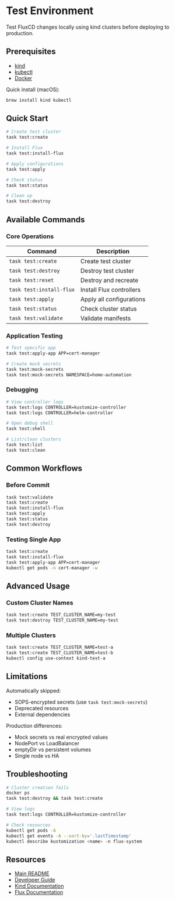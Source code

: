 # Test Environment

Test FluxCD changes locally using kind clusters before deploying to production.

## Prerequisites

- [kind](https://kind.sigs.k8s.io/docs/user/quick-start/#installation)
- [kubectl](https://kubernetes.io/docs/tasks/tools/)
- [Docker](https://docs.docker.com/get-docker/)

Quick install (macOS):

```bash
brew install kind kubectl
```

## Quick Start

```bash
# Create test cluster
task test:create

# Install Flux
task test:install-flux

# Apply configurations
task test:apply

# Check status
task test:status

# Clean up
task test:destroy
```

## Available Commands

### Core Operations

| Command | Description |
|---------|-------------|
| `task test:create` | Create test cluster |
| `task test:destroy` | Destroy test cluster |
| `task test:reset` | Destroy and recreate |
| `task test:install-flux` | Install Flux controllers |
| `task test:apply` | Apply all configurations |
| `task test:status` | Check cluster status |
| `task test:validate` | Validate manifests |

### Application Testing

```bash
# Test specific app
task test:apply-app APP=cert-manager

# Create mock secrets
task test:mock-secrets
task test:mock-secrets NAMESPACE=home-automation
```

### Debugging

```bash
# View controller logs
task test:logs CONTROLLER=kustomize-controller
task test:logs CONTROLLER=helm-controller

# Open debug shell
task test:shell

# List/clean clusters
task test:list
task test:clean
```

## Common Workflows

### Before Commit

```bash
task test:validate
task test:create
task test:install-flux
task test:apply
task test:status
task test:destroy
```

### Testing Single App

```bash
task test:create
task test:install-flux
task test:apply-app APP=cert-manager
kubectl get pods -n cert-manager -w
```

## Advanced Usage

### Custom Cluster Names

```bash
task test:create TEST_CLUSTER_NAME=my-test
task test:destroy TEST_CLUSTER_NAME=my-test
```

### Multiple Clusters

```bash
task test:create TEST_CLUSTER_NAME=test-a
task test:create TEST_CLUSTER_NAME=test-b
kubectl config use-context kind-test-a
```

## Limitations

Automatically skipped:

- SOPS-encrypted secrets (use `task test:mock-secrets`)
- Deprecated resources
- External dependencies

Production differences:

- Mock secrets vs real encrypted values
- NodePort vs LoadBalancer
- emptyDir vs persistent volumes
- Single node vs HA

## Troubleshooting

```bash
# Cluster creation fails
docker ps
task test:destroy && task test:create

# View logs
task test:logs CONTROLLER=kustomize-controller

# Check resources
kubectl get pods -A
kubectl get events -A --sort-by='.lastTimestamp'
kubectl describe kustomization <name> -n flux-system
```

## Resources

- [Main README](../README.md)
- [Developer Guide](dev.md)
- [Kind Documentation](https://kind.sigs.k8s.io/)
- [Flux Documentation](https://fluxcd.io/flux/)
